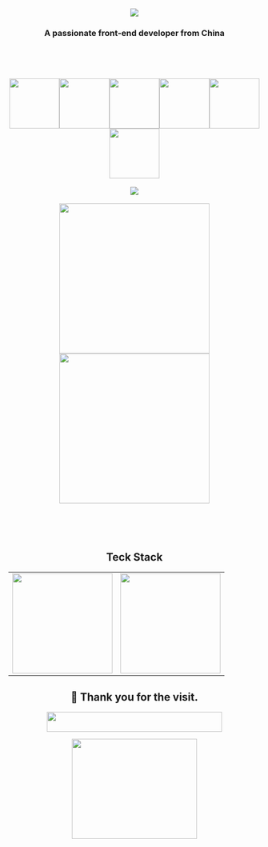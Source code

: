 <!-- 滚动字体-自我介绍 -->

<h1 align="center">
  <a href="https://git.io/typing-svg">
    <img src="https://readme-typing-svg.herokuapp.com/?lines=Hello,+There!+👋;This+is+lavard....;A+front-end+developer!&center=true&size=30">
  </a>
</h1>


<h3 align="center"> 
<strong>
A passionate front-end developer from China
</strong>
</h3>

<!-- 技术栈 Gif 展示 -->
<br>
<br>
<br>
<p align="center">
  <img src="https://media3.giphy.com/media/ln7z2eWriiQAllfVcn/200w.webp" width="100"><img src="https://i.giphy.com/media/LMt9638dO8dftAjtco/200.webp" width="100"><img src="https://i.giphy.com/media/eNAsjO55tPbgaor7ma/200w.webp" width="100"><img src="https://i.giphy.com/media/VgGthkhUvGgOit7Y9i/200.webp" width="100"><img src="https://i.giphy.com/media/KzJkzjggfGN5Py6nkT/200.webp" width="100"><img src="https://i.giphy.com/media/IdyAQJVN2kVPNUrojM/200.webp" width="100"><br><br>
  <img src="https://camo.githubusercontent.com/936a08778c7e4885053d148c07bbd2339dfbdd80/68747470733a2f2f6665726f73732e6e65742f782f6e6f6465322e676966" /><br><br>
  <img src="https://little.kylerconway.com/images/golang-what.gif" width="300"><img src="https://intro.rustbridge.com/img/ferris.gif" width="300">
</p>
<br>
<br>
<br>

<!-- Github 统计数据 -->
<!-- 想要隐藏指定统计信息，你可以调用参数 ?hide=，其值用 , 分隔。 -->
<!-- 选项：&hide=stars,commits,prs,issues,contribs -->
<h2 align="center"> <strong> Teck Stack </strong></h2>

<table cellpadding="0">
  <tr style="padding: 0">
    <!-- GitHub Stats Card -->  
    <td valign="top"><img height="200" src="https://github-readme-stats.vercel.app/api?username=lalalavard&show_icons=true&theme=vue"/></td>
    <!-- GitHub Top Language Card -->
    <td valign="top"><img height="200" src="https://github-readme-stats.vercel.app/api/top-langs/?username=lalalavard&layout=compact&hide=html&custom_title=Top%20Languages"/></td>
  </tr>
</table>

<!-- 访问量统计 -->

<h2 align="center"> 🙏 <strong>Thank you for the visit.</strong></h2>

<p align="center">
<img src="http://profile-counter.glitch.me/lalalavard/count.svg"  height="40" width="350" />
</p>

<!-- Ask for a star -->

<!-- <h2 align="center">  <strong></strong></h2> -->

<!-- <img  align="left" src="./assets/小小红.png" width="225" height="325"  > -->

<p align="center">
<img src="https://view.moezx.cc/images/2021/02/25/7217294a8cb992d37eceeb8f5a01d100.gif" height="200" width="250" align="center"/>
</p>

<!-- 好看的 Github模板资源分享 -->
<!-- 1. https://zzetao.github.io/awesome-github-profile/ -->
<!-- 2. knightyun.github.io -->


<!-- 社交链接 -->
<!-- ### :pray:Links

<a href="https://www.zhihu.com/people/lai-zi-la-fu-de-lu-de-ma-nong">
  <img align="left" alt="lavard | zhihu.com" width="20px" src="https://www.zhihu.com/favicon.ico" />
</a>
<a href="https://juejin.cn/user/994371074524862">
  <img align="left" alt="lavard | juejin.im" width="21px" src="https://juejin.im/favicon.ico" />
</a>
<a href="https://space.bilibili.com/40744412">
  <img align="left" alt="lavard | bilibili.com" width="21px" src="https://www.bilibili.com/favicon.ico" />
</a>
<a href="https://github.com/lalalavard">
  <img align="left" alt="lavard | github.com" width="21px" src="https://www.github.com/favicon.ico" />
</a>
<a href="https://gitee.com/lavard">
  <img align="left" alt="lavard | gitee.com" width="21px" src="https://www.gitee.com/favicon.ico" />
</a>
<a href="https://wechat.com">
  <img align="left" alt="lavard | qq.com" width="21px" src="https://www.wechat.com/favicon.ico" />
</a>
<a href="https://im.qq.com">
  <img align="left" alt="lavard | wechat.com" width="21px" src="https://im.qq.com/favicon.ico" />
</a> -->


<!-- shields.io -->
<!-- <code>
<img alt="html" src="https://img.shields.io/badge/HTML-e34c26?style=flat-square&logo=html5&logoColor=white">
<img alt="css" src="https://img.shields.io/badge/CSS-563d7c?style=flat-square&logo=css3">
<img alt="javascript" src="https://img.shields.io/badge/JavaScript-000000?style=flat-square&logo=javascript">
<img alt="typescript" src="https://img.shields.io/badge/TypeScript-1a0dab?style=flat-square&logo=typescript">
<img alt="Linux" src="https://img.shields.io/badge/-Linux-333333?style=flat&logo=Linux&logoColor=FCC624">
<img alt="MongoDB" src="https://img.shields.io/badge/-MongoDB-333333?style=flat&logo=mongodb">
<img alt="vuejs" src="https://img.shields.io/badge/Vue.js-007777?style=flat-square&logo=vue.js">
<img alt="react" src="https://img.shields.io/badge/-React.js-%2361DAFB?style=flat&logo=React&logoColor=white">
<img alt="node" src="https://img.shields.io/badge/-Node.js-333333?style=flat&logo=node.js">
</code>
<img src="https://readme-typing-svg.herokuapp.com?size=14&duration=7500&lines=JavaScript+%7C++TypeScript+%7C+Vue+%7C++React+%7C++Rust+%7C++Java"></img> -->
